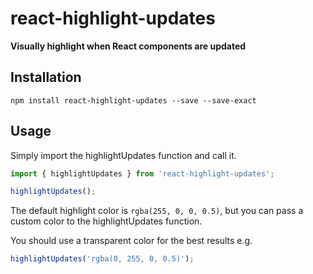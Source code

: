 # react-highlight-updates

**Visually highlight when React components are updated**

## Installation

```shell
npm install react-highlight-updates --save --save-exact
```

## Usage

Simply import the highlightUpdates function and call it.

```typescript
import { highlightUpdates } from 'react-highlight-updates';

highlightUpdates();
```

The default highlight color is `rgba(255, 0, 0, 0.5)`, but you can pass a custom color to the highlightUpdates function.

You should use a transparent color for the best results e.g.

```typescript
highlightUpdates('rgba(0, 255, 0, 0.5)');
```
